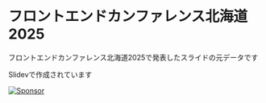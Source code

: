 # フロントエンドカンファレンス北海道2025

フロントエンドカンファレンス北海道2025で発表したスライドの元データです

Slidevで作成されています

<a href="https://github.com/sponsors/riya-amemiya"><img alt="Sponsor" src="https://img.shields.io/badge/sponsor-30363D?style=for-the-badge&logo=GitHub-Sponsors&logoColor=#white" /></a>

